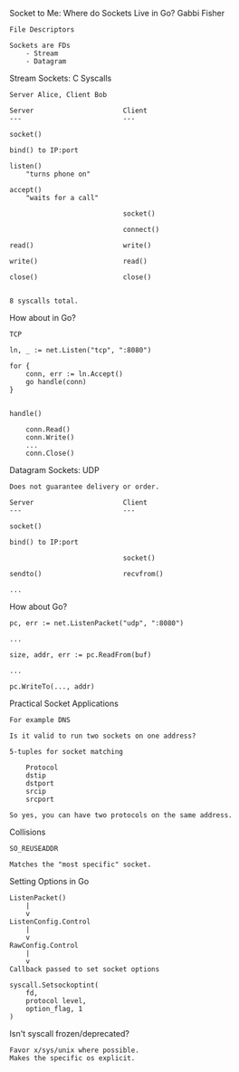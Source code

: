Socket to Me: Where do Sockets Live in Go?
Gabbi Fisher



    File Descriptors

    Sockets are FDs
        - Stream
        - Datagram


Stream Sockets: C Syscalls

    Server Alice, Client Bob

    Server                      Client
    ---                         ---

    socket()

    bind() to IP:port

    listen()
        "turns phone on"

    accept()
        "waits for a call"

                                socket()

                                connect()

    read()                      write()

    write()                     read()

    close()                     close()


    8 syscalls total.


How about in Go?

    TCP

    ln, _ := net.Listen("tcp", ":8080")

    for {
        conn, err := ln.Accept()
        go handle(conn)
    }


    handle()

        conn.Read()
        conn.Write()
        ...
        conn.Close()


Datagram Sockets: UDP

    Does not guarantee delivery or order.

    Server                      Client
    ---                         ---

    socket()

    bind() to IP:port

                                socket()

    sendto()                    recvfrom()

    ...


How about Go?

    pc, err := net.ListenPacket("udp", ":8080")

    ...

    size, addr, err := pc.ReadFrom(buf)

    ...

    pc.WriteTo(..., addr)


Practical Socket Applications

    For example DNS

    Is it valid to run two sockets on one address?

    5-tuples for socket matching

        Protocol
        dstip
        dstport
        srcip
        srcport

    So yes, you can have two protocols on the same address.


Collisions

    SO_REUSEADDR

    Matches the "most specific" socket.


Setting Options in Go

    ListenPacket()
        |
        v
    ListenConfig.Control
        |
        v
    RawConfig.Control
        |
        v
    Callback passed to set socket options

    syscall.Setsockoptint(
        fd,
        protocol level,
        option_flag, 1
    )


Isn't syscall frozen/deprecated?

    Favor x/sys/unix where possible.
    Makes the specific os explicit.


